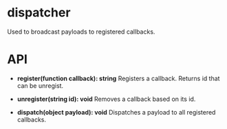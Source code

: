 # dispatcher

Used to broadcast payloads to registered callbacks. 

# API
- **register(function callback): string**
Registers a callback. Returns id that can be unregist.

- **unregister(string id): void**
Removes a callback based on its id.

- **dispatch(object payload): void** 
Dispatches a payload to all registered callbacks.
